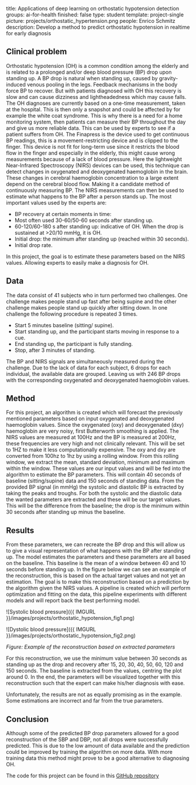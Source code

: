 title: Applications of deep learning on orthostatic hypotension detection
groups: ai-for-health
finished: false 
type: student 
template: project-single
picture: projects/orthostatic_hypertension.png
people: Enrico Schmitz
description: Develop a method to predict orthostatic hypotension in realtime for early diagnosis

## Clinical problem
Orthostatic hypotension (OH) is a common condition among the elderly and is related to a prolonged and/or deep blood pressure (BP) drop upon standing up. A BP drop is natural when standing up, caused by gravity-induced venous pooling in the legs. Feedback mechanisms in the body force BP to recover. But with patients diagnosed with OH this recovery is slow and can cause dizziness and lightheadedness which may cause falls. The OH diagnoses are currently based on a one-time measurement, taken at the hospital. This is then only a snapshot and could be affected by for example the white coat syndrome.
This is why there is a need for a home monitoring system, then patients can measure their BP throughout the day and give us more reliable data. This can be used by experts to see if a patient suffers from OH.
The Finapress is the device used to get continuous BP readings, this is a movement-restricting device and is clipped to the finger. This device is not fit for long-term use since it restricts the blood flow in the finger and especially in the elderly, this might cause wrong measurements because of a lack of blood pressure. Here the lightweight Near-Infrared Spectroscopy (NIRS) devices can be used, this technique can detect changes in oxygenated and deoxygenated haemoglobin in the brain. These changes in cerebral haemoglobin concentration to a large extent depend on the cerebral blood flow. Making it a candidate method of continuously measuring BP. The NIRS measurements can then be used to estimate what happens to the BP after a person stands up. The most important values used by the experts are: 
- BP recovery at certain moments in time: 
 - Most often used 30-60/50-60 seconds after standing up. 
 - 60-120/60-180 s after standing up: indicative of OH. When the drop is sustained at >20/10 mmHg, it is OH. 
- Initial drop: the minimum after standing up (reached within 30 seconds). 
- Initial drop rate.

In this project, the goal is to estimate these parameters based on the NIRS values. Allowing experts to easily make a diagnosis for OH.

## Data
The data consist of 41 subjects who in turn performed two challenges. One challenge makes people stand up fast after being supine and the other challenge makes people stand up quickly after sitting down. In one challenge the following procedure is repeated 3 times. 
- Start 5 minutes baseline (sitting/ supine). 
- Start standing up, and the participant starts moving in response to a cue. 
- End standing up, the participant is fully standing. 
- Stop, after 3 minutes of standing.

The BP and NIRS signals are simultaneously measured during the challenge. Due to the lack of data for each subject, 6 drops for each individual, the available data are grouped. Leaving us with 246 BP drops with the corresponding oxygenated and deoxygenated haemoglobin values.

## Method
For this project, an algorithm is created which will forecast the previously mentioned parameters based on input oxygenated and deoxygenated haemoglobin values.
Since the oxygenated (oxy) and deoxygenated (dxy) haemoglobin are very noisy, first Butterworth smoothing is applied. The NIRS values are measured at 100Hz and the BP is measured at 200Hz, these frequencies are very high and not clinically relevant. This will be set to 1HZ to make it less computationally expensive.
The oxy and dxy are converted from 100hz to 1hz by using a rolling window. From this rolling window, we extract the mean, standard deviation, minimum and maximum within the window. These values are our input values and will be fed into the algorithm to estimate the BP parameters. This will contain 40 seconds of baseline (sitting/supine) data and 150 seconds of standing data.
From the provided BP signal (in mmHg) the systolic and diastolic BP is extracted by taking the peaks and troughs. For both the systolic and the diastolic data the wanted parameters are extracted and these will be our target values. This will be the difference from the baseline; the drop is the minimum within 30 seconds after standing up minus the baseline.

## Results
From these parameters, we can recreate the BP drop and this will allow us to give a visual representation of what happens with the BP after standing up. The model estimates the parameters and these parameters are all based on the baseline. This baseline is the mean of a window between 40 and 10 seconds before standing up.
In the figure below we can see an example of the reconstruction, this is based on the actual target values and not yet an estimation. The goal is to make this reconstruction based on a prediction by the algorithm given the NIRS values.
A pipeline is created which will perform optimization and fitting on the data, this pipeline experiments with different models and will report back the best performing model.

![Systolic blood pressure]({{ IMGURL }}/images/projects/orthostatic_hypotension_fig1.png)

![Dystolic blood pressure]({{ IMGURL }}/images/projects/orthostatic_hypotension_fig2.png)

_Figure: Example of the reconstruction based on extracted parameters_

For this reconstruction, we use the minimum value between 30 seconds as standing up as the drop and recovery after 15, 20, 30, 40, 50, 60, 120 and 150 seconds. The baseline is extracted from the values, centring the plot around 0. In the end, the parameters will be visualized together with this reconstruction such that the expert can make his/her diagnosis with ease.

Unfortunately, the results are not as equally promising as in the example. Some estimations are incorrect and far from the true parameters. 

## Conclusion
Although some of the predicted BP drop parameters allowed for a good reconstruction of the SBP and DBP, not all drops were successfully predicted. This is due to the low amount of data available and the prediction could be improved by training the algorithm on more data.
With more training data this method might prove to be a good alternative to diagnosing OH.

The code for this project can be found in this [GitHub repository](https://github.com/EnricoASchmitz/Orthostatic-Hypotension-detector)
